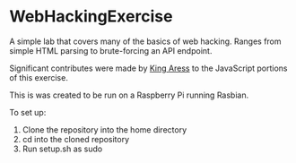 # WebHackingExercise

A simple lab that covers many of the basics of web hacking.
Ranges from simple HTML parsing to brute-forcing an API endpoint.

Significant contributes were made by [King Aress](https://github.com/KingAress/) to the JavaScript portions of this exercise.

This is was created to be run on a Raspberry Pi running Rasbian.

To set up:
1) Clone the repository into the home directory
2) cd into the cloned repository
3) Run setup.sh as sudo
